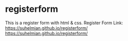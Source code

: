 # registerform
This is a register form with html &amp; css. Register Form Link: https://suhelmian.github.io/registerform/
https://suhelmian.github.io/registerform/
